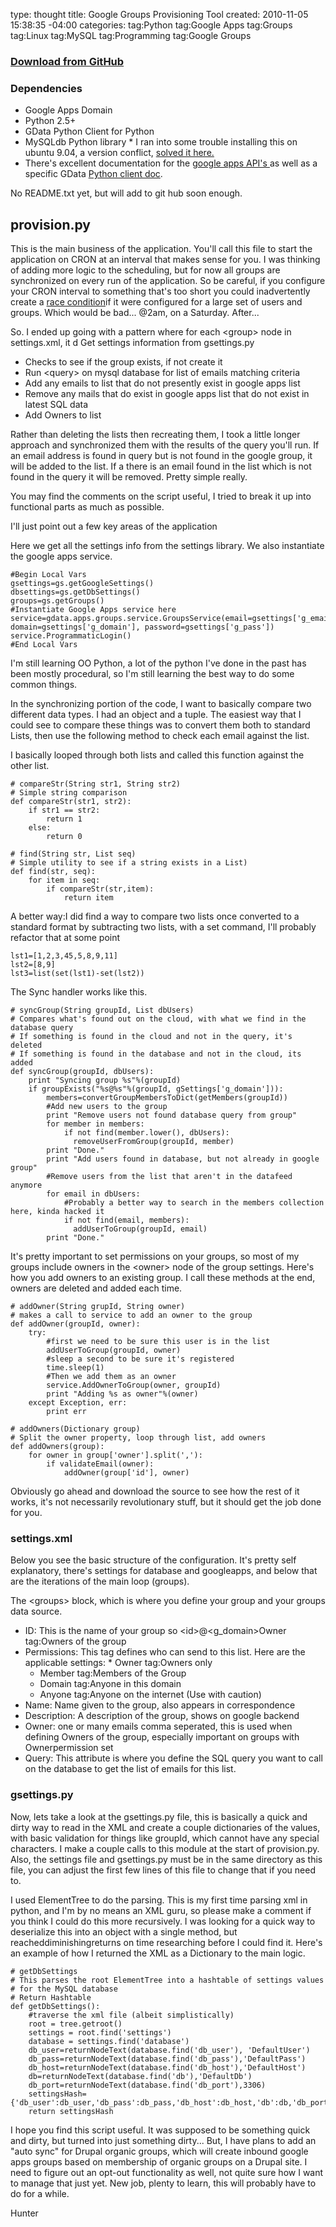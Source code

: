 type: thought
title: Google Groups Provisioning Tool
created: 2010-11-05 15:38:35 -04:00
categories: 
tag:Python
tag:Google Apps
tag:Groups
tag:Linux
tag:MySQL
tag:Programming
tag:Google Groups

### [Download from GitHub](https://github.com/hunt3r/gGroupsProvision "gGroupsProvision on GitHub.com")

### Dependencies

*   Google Apps Domain
*   Python 2.5+
*   GData Python Client for Python
*   MySQLdb Python library
        * I ran into some trouble installing this on ubuntu 9.04, a version conflict, [solved it here.](http://ubuntuforums.org/showthread.php?t=369409&amp;page=2 "Error with version 1.2.3._mysql 1.2.2")
* There's excellent documentation for the [google apps API's ](http://code.google.com/googleapps/domain/gdata_provisioning_api_v2.0_developers_protocol.html "Google Docs for all API")as well as a specific GData [Python client doc](http://code.google.com/googleapps/domain/gdata_provisioning_api_v2.0_reference_python.html "Python FTW").

No README.txt yet, but will add to git hub soon enough.

## provision.py

This is the main business of the application. You'll call this file to start the application on CRON at an interval that makes sense for you. I was thinking of adding more logic to the scheduling, but for now all groups are synchronized on every run of the application. So be careful, if you configure your CRON interval to something that's too short you could inadvertently create a [race condition](http://en.wikipedia.org/wiki/Race_condition "Race Conditions are bad")if it were configured for a large set of users and groups. Which would be bad... @2am, on a Saturday. After...

So. I ended up going with a pattern where for each &lt;group&gt; node in settings.xml, it d
Get settings information from gsettings.py
*   Checks to see if the group exists, if not create it
*   Run &lt;query&gt; on mysql database for list of emails matching criteria
*   Add any emails to list that do not presently exist in google apps list
*   Remove any mails that do exist in google apps list that do not exist in latest SQL data
*   Add Owners to list

Rather than deleting the lists then recreating them, I took a little longer approach and synchronized them with the results of the query you'll run. If an email address is found in query but is not found in the google group, it will be added to the list. If a there is an email found in the list which is not found in the query it will be removed. Pretty simple really.

You may find the comments on the script useful, I tried to break it up into functional parts as much as possible.

I'll just point out a few key areas of the application

Here we get all the settings info from the settings library. We also instantiate the google apps service.

    #Begin Local Vars
    gsettings=gs.getGoogleSettings()
    dbsettings=gs.getDbSettings()
    groups=gs.getGroups()
    #Instantiate Google Apps service here                                                                       
    service=gdata.apps.groups.service.GroupsService(email=gsettings['g_email'], domain=gsettings['g_domain'], password=gsettings['g_pass'])
    service.ProgrammaticLogin()
    #End Local Vars

I'm still learning OO Python, a lot of the python I've done in the past has been mostly procedural, so I'm still learning the best way to do some common things.

In the synchronizing portion of the code, I want to basically compare two different data types. I had an object and a tuple. The easiest way that I could see to compare these things was to convert them both to standard Lists, then use the following method to check each email against the list.

I basically looped through both lists and called this function against the other list. 

    # compareStr(String str1, String str2)
    # Simple string comparison
    def compareStr(str1, str2):
        if str1 == str2:
            return 1
        else:
            return 0

    # find(String str, List seq)
    # Simple utility to see if a string exists in a List)
    def find(str, seq):
        for item in seq:
            if compareStr(str,item): 
                return item

A better way:I did find a way to compare two lists once converted to a standard format by subtracting two lists, with a set command, I'll probably refactor that at some point

    lst1=[1,2,3,45,5,8,9,11]
    lst2=[8,9]
    lst3=list(set(lst1)-set(lst2))

The Sync handler works like this. 

    # syncGroup(String groupId, List dbUsers)
    # Compares what's found out on the cloud, with what we find in the database query
    # If something is found in the cloud and not in the query, it's deleted
    # If something is found in the database and not in the cloud, its added
    def syncGroup(groupId, dbUsers):
        print "Syncing group %s"%(groupId)
        if groupExists("%s@%s"%(groupId, gSettings['g_domain'])):
            members=convertGroupMembersToDict(getMembers(groupId))
            #Add new users to the group
            print "Remove users not found database query from group"
            for member in members:
                if not find(member.lower(), dbUsers):            
                  removeUserFromGroup(groupId, member)
            print "Done."
            print "Add users found in database, but not already in google group"
            #Remove users from the list that aren't in the datafeed anymore
            for email in dbUsers:
                #Probably a better way to search in the members collection here, kinda hacked it
                if not find(email, members):
                  addUserToGroup(groupId, email)
            print "Done."

It's pretty important to set permissions on your groups, so most of my groups include owners in the &lt;owner&gt; node of the group settings. Here's how you add owners to an existing group. I call these methods at the end, owners are deleted and added each time.

    # addOwner(String grupId, String owner)
    # makes a call to service to add an owner to the group
    def addOwner(groupId, owner):
        try:
            #first we need to be sure this user is in the list
            addUserToGroup(groupId, owner)
            #sleep a second to be sure it's registered
            time.sleep(1)
            #Then we add them as an owner
            service.AddOwnerToGroup(owner, groupId)
            print "Adding %s as owner"%(owner)
        except Exception, err:
            print err

    # addOwners(Dictionary group)
    # Split the owner property, loop through list, add owners
    def addOwners(group):
        for owner in group['owner'].split(','):
            if validateEmail(owner):
                addOwner(group['id'], owner)

Obviously go ahead and download the source to see how the rest of it works, it's not necessarily revolutionary stuff, but it should get the job done for you.

### settings.xml

Below you see the basic structure of the configuration. It's pretty self explanatory, there's settings for database and googleapps, and below that are the iterations of the main loop (groups).

The &lt;groups&gt; block, which is where you define your group and your groups data source.


*   ID: This is the name of your group so &lt;id&gt;@&lt;g_domain&gt;Owner tag:Owners of the group
*   Permissions: This tag defines who can send to this list. Here are the applicable settings:
        *   Owner tag:Owners only
    *   Member tag:Members of the Group
    *   Domain tag:Anyone in this domain
    *   Anyone tag:Anyone on the internet (Use with caution)
*   Name: Name given to the group, also appears in correspondence
*   Description: A description of the group, shows on google backend
*   Owner: one or many emails comma seperated, this is used when defining Owners of the group, especially important on groups with Ownerpermission set
*   Query: This attribute is where you define the SQL query you want to call on the database to get the list of emails for this list.



### gsettings.py

Now, lets take a look at the gsettings.py file, this is basically a quick and dirty way to read in the XML and create a couple dictionaries of the values, with basic validation for things like groupId, which cannot have any special characters. I make a couple calls to this module at the start of provision.py. Also, the settings file and gsettings.py must be in the same directory as this file, you can adjust the first few lines of this file to change that if you need to.

I used ElementTree to do the parsing. This is my first time parsing xml in python, and I'm by no means an XML guru, so please make a comment if you think I could do this more recursively. I was looking for a quick way to deserialize this into an object with a single method, but reacheddiminishingreturns on time researching before I could find it. Here's an example of how I returned the XML as a Dictionary to the main logic.

    # getDbSettings
    # This parses the root ElementTree into a hashtable of settings values
    # for the MySQL database
    # Return Hashtable
    def getDbSettings():
        #traverse the xml file (albeit simplistically)
        root = tree.getroot()
        settings = root.find('settings')
        database = settings.find('database')
        db_user=returnNodeText(database.find('db_user'), 'DefaultUser')
        db_pass=returnNodeText(database.find('db_pass'),'DefaultPass')
        db_host=returnNodeText(database.find('db_host'),'DefaultHost')
        db=returnNodeText(database.find('db'),'DefaultDb')
        db_port=returnNodeText(database.find('db_port'),3306)
        settingsHash= {'db_user':db_user,'db_pass':db_pass,'db_host':db_host,'db':db,'db_port':db_port}
        return settingsHash


I hope you find this script useful. It was supposed to be something quick and dirty, but turned into just something dirty... But, I have plans to add an "auto sync" for Drupal organic groups, which will create inbound google apps groups based on membership of organic groups on a Drupal site. I need to figure out an opt-out functionality as well, not quite sure how I want to manage that just yet. New job, plenty to learn, this will probably have to do for a while.

Hunter

